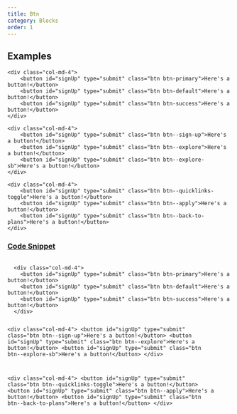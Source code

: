 ```yaml
---
title: Btn
category: Blocks
order: 1
---
```


## Examples

<div class="row margin-top-65--desktop">

	<div class="col-md-4">
		<button id="signUp" type="submit" class="btn btn-primary">Here's a button!</button>
		<button id="signUp" type="submit" class="btn btn-default">Here's a button!</button>
		<button id="signUp" type="submit" class="btn btn-success">Here's a button!</button>
	</div>

	<div class="col-md-4">
		<button id="signUp" type="submit" class="btn btn--sign-up">Here's a button!</button>
		<button id="signUp" type="submit" class="btn btn--explore">Here's a button!</button>
		<button id="signUp" type="submit" class="btn btn--explore-sb">Here's a button!</button>
	</div>

	<div class="col-md-4">
		<button id="signUp" type="submit" class="btn btn--quicklinks-toggle">Here's a button!</button>
		<button id="signUp" type="submit" class="btn btn--apply">Here's a button!</button>
		<button id="signUp" type="submit" class="btn btn--back-to-plans">Here's a button!</button>
	</div>
</div>


<div class="expandable expandable--fa">
	<div class="expandable__trigger">
		<span class="fa fa-plus-circle expandable__glyph"> </span>
		<h3 class="expandable__heading"><a class="expandable__link" href="#" aria-expanded="false">Code Snippet</a></h3>
	</div>
	<div class="expandable__target">
		<pre style="width:100%;overflow: auto;">
			<code class="hljs xml">
  &lt;div class="col-md-4"&gt;
    &lt;button id="signUp" type="submit" class="btn btn-primary"&gt;Here's a button!&lt;/button&gt;
    &lt;button id="signUp" type="submit" class="btn btn-default"&gt;Here's a button!&lt;/button&gt;
    &lt;button id="signUp" type="submit" class="btn btn-success"&gt;Here's a button!&lt;/button&gt;
  &lt;/div&gt;

  &lt;div class="col-md-4"&gt;
    &lt;button id="signUp" type="submit" class="btn btn--sign-up"&gt;Here's a button!&lt;/button&gt;
    &lt;button id="signUp" type="submit" class="btn btn--explore"&gt;Here's a button!&lt;/button&gt;
    &lt;button id="signUp" type="submit" class="btn btn--explore-sb"&gt;Here's a button!&lt;/button&gt;
  &lt;/div&gt;

  &lt;div class="col-md-4"&gt;
    &lt;button id="signUp" type="submit" class="btn btn--quicklinks-toggle"&gt;Here's a button!&lt;/button&gt;
    &lt;button id="signUp" type="submit" class="btn btn--apply"&gt;Here's a button!&lt;/button&gt;
    &lt;button id="signUp" type="submit" class="btn btn--back-to-plans"&gt;Here's a button!&lt;/button&gt;
  &lt;/div&gt;
			</code>
		</pre>
	</div>
</div>

